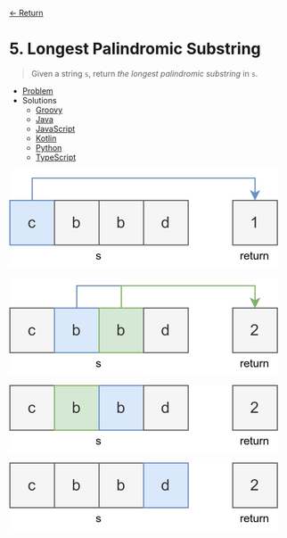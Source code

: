 [&larr; Return](https://hanggrian.github.io/grind-leetcode/)

# 5. Longest Palindromic Substring

> Given a string `s`, return *the longest palindromic substring* in `s`.

- [Problem](https://leetcode.com/problems/longest-palindromic-substring/)
- Solutions
  - [Groovy](https://github.com/hanggrian/grind-leetcode/blob/main/groovy/src/main/groovy/problems1_100/LongestPalindromicSubstring.groovy)
  - [Java](https://github.com/hanggrian/grind-leetcode/blob/main/java/src/main/java/problems1_100/LongestPalindromicSubstring.java)
  - [JavaScript](https://github.com/hanggrian/grind-leetcode/blob/main/javascript/src/problems1_100/longest-palindromic-substring.js)
  - [Kotlin](https://github.com/hanggrian/grind-leetcode/blob/main/kotlin/src/main/kotlin/problems1_100/LongestPalindromicSubstring.kt)
  - [Python](https://github.com/hanggrian/grind-leetcode/blob/main/python/src/problems1_100/longest_palindromic_substring.py)
  - [TypeScript](https://github.com/hanggrian/grind-leetcode/blob/main/typescript/src/problems1_100/longest-palindromic-substring.ts)

![](https://github.com/hanggrian/grind-leetcode/raw/assets/problems1_100/longest-palindromic-substring1.svg)

![](https://github.com/hanggrian/grind-leetcode/raw/assets/problems1_100/longest-palindromic-substring2.svg)

![](https://github.com/hanggrian/grind-leetcode/raw/assets/problems1_100/longest-palindromic-substring3.svg)

![](https://github.com/hanggrian/grind-leetcode/raw/assets/problems1_100/longest-palindromic-substring4.svg)
